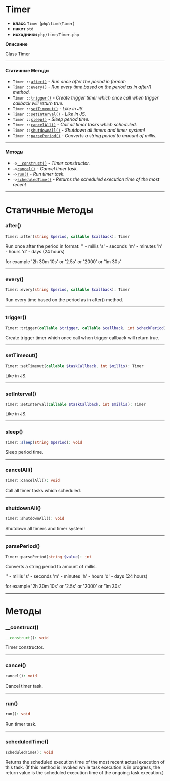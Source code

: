 # Timer

- **класс** `Timer` (`php\time\Timer`)
- **пакет** `std`
- **исходники** `php/time/Timer.php`

**Описание**

Class Timer

---

#### Статичные Методы

- `Timer ::`[`after()`](#method-after) - _Run once after the period in format:_
- `Timer ::`[`every()`](#method-every) - _Run every time based on the period as in after() method._
- `Timer ::`[`trigger()`](#method-trigger) - _Create trigger timer which once call when trigger callback will return true._
- `Timer ::`[`setTimeout()`](#method-settimeout) - _Like in JS._
- `Timer ::`[`setInterval()`](#method-setinterval) - _Like in JS._
- `Timer ::`[`sleep()`](#method-sleep) - _Sleep period time._
- `Timer ::`[`cancelAll()`](#method-cancelall) - _Call all timer tasks which scheduled._
- `Timer ::`[`shutdownAll()`](#method-shutdownall) - _Shutdown all timers and timer system!_
- `Timer ::`[`parsePeriod()`](#method-parseperiod) - _Converts a string period to amount of millis._

---

#### Методы

- `->`[`__construct()`](#method-__construct) - _Timer constructor._
- `->`[`cancel()`](#method-cancel) - _Cancel timer task._
- `->`[`run()`](#method-run) - _Run timer task._
- `->`[`scheduledTime()`](#method-scheduledtime) - _Returns the scheduled execution time of the most recent_

---
# Статичные Методы

<a name="method-after"></a>

### after()
```php
Timer::after(string $period, callable $callback): Timer
```
Run once after the period in format:
'' - millis
's' - seconds
'm' - minutes
'h' - hours
'd' - days (24 hours)

for example '2h 30m 10s' or '2.5s' or '2000' or '1m 30s'

---

<a name="method-every"></a>

### every()
```php
Timer::every(string $period, callable $callback): Timer
```
Run every time based on the period as in after() method.

---

<a name="method-trigger"></a>

### trigger()
```php
Timer::trigger(callable $trigger, callable $callback, int $checkPeriod): Timer
```
Create trigger timer which once call when trigger callback will return true.

---

<a name="method-settimeout"></a>

### setTimeout()
```php
Timer::setTimeout(callable $taskCallback, int $millis): Timer
```
Like in JS.

---

<a name="method-setinterval"></a>

### setInterval()
```php
Timer::setInterval(callable $taskCallback, int $millis): Timer
```
Like in JS.

---

<a name="method-sleep"></a>

### sleep()
```php
Timer::sleep(string $period): void
```
Sleep period time.

---

<a name="method-cancelall"></a>

### cancelAll()
```php
Timer::cancelAll(): void
```
Call all timer tasks which scheduled.

---

<a name="method-shutdownall"></a>

### shutdownAll()
```php
Timer::shutdownAll(): void
```
Shutdown all timers and timer system!

---

<a name="method-parseperiod"></a>

### parsePeriod()
```php
Timer::parsePeriod(string $value): int
```
Converts a string period to amount of millis.

'' - millis
's' - seconds
'm' - minutes
'h' - hours
'd' - days (24 hours)

for example '2h 30m 10s' or '2.5s' or '2000' or '1m 30s'

---
# Методы

<a name="method-__construct"></a>

### __construct()
```php
__construct(): void
```
Timer constructor.

---

<a name="method-cancel"></a>

### cancel()
```php
cancel(): void
```
Cancel timer task.

---

<a name="method-run"></a>

### run()
```php
run(): void
```
Run timer task.

---

<a name="method-scheduledtime"></a>

### scheduledTime()
```php
scheduledTime(): void
```
Returns the scheduled execution time of the most recent
actual execution of this task.  (If this method is invoked
while task execution is in progress, the return value is the scheduled
execution time of the ongoing task execution.)